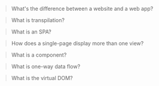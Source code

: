 > What's the difference between a website and a web app?

> What is transpilation?

> What is an SPA?

> How does a single-page display more than one view?

> What is a component?

> What is one-way data flow?

> What is the virtual DOM?

